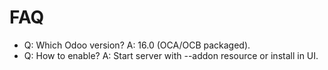 # FAQ

- Q: Which Odoo version? A: 16.0 (OCA/OCB packaged).
- Q: How to enable? A: Start server with --addon resource or install in UI.
